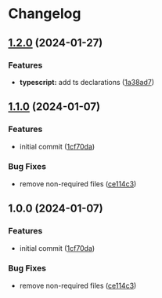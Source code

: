 # Changelog

## [1.2.0](https://github.com/mojadev/simple-file-encryption/compare/v1.1.0...v1.2.0) (2024-01-27)


### Features

* **typescript:** add ts declarations ([1a38ad7](https://github.com/mojadev/simple-file-encryption/commit/1a38ad7b67b42070620fb1d632c62966e9b9045f))

## [1.1.0](https://github.com/mojadev/simple-file-encryption/compare/v1.0.0...v1.1.0) (2024-01-07)


### Features

* initial commit ([1cf70da](https://github.com/mojadev/simple-file-encryption/commit/1cf70dabb521264a6f859d6a3d08b2643aab1081))


### Bug Fixes

* remove non-required files ([ce114c3](https://github.com/mojadev/simple-file-encryption/commit/ce114c31c51cefa73270cd72025863ffb39fedd6))

## 1.0.0 (2024-01-07)


### Features

* initial commit ([1cf70da](https://github.com/mojadev/simple-file-encryption/commit/1cf70dabb521264a6f859d6a3d08b2643aab1081))


### Bug Fixes

* remove non-required files ([ce114c3](https://github.com/mojadev/simple-file-encryption/commit/ce114c31c51cefa73270cd72025863ffb39fedd6))
